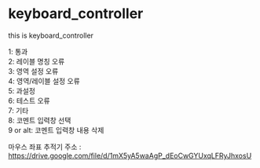 # keyboard_controller
this is keyboard_controller

1: 통과 <br>
2: 레이블 명칭 오류 <br>
3: 영역 설정 오류 <br>
4: 영역/레이블 설정 오류 <br>
5: 과설정 <br>
6: 테스트 오류 <br>
7: 기타 <br>
8: 코멘트 입력창 선택 <br>
9 or alt: 코멘트 입력창 내용 삭제 <br>

마우스 좌표 추적기 주소 : https://drive.google.com/file/d/1mX5yA5waAgP_dEoCwGYUxqLFRyJhxosU
